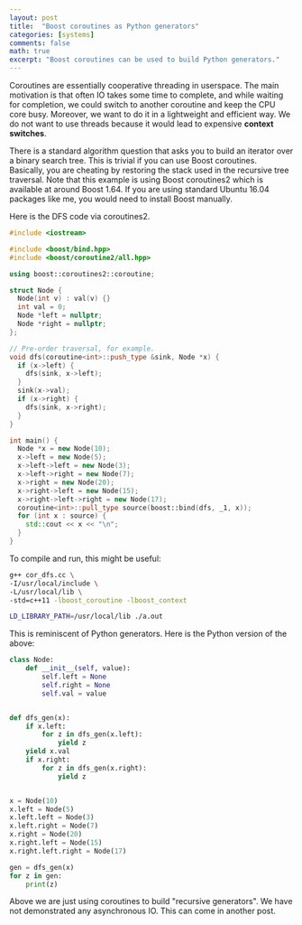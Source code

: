 ```yaml
---
layout: post
title:  "Boost coroutines as Python generators"
categories: [systems]
comments: false
math: true
excerpt: "Boost coroutines can be used to build Python generators."
---
```


Coroutines are essentially cooperative threading in userspace. The main motivation is that often IO takes some time to complete, and while waiting for completion, we could switch to another coroutine and keep the CPU core busy. Moreover, we want to do it in a lightweight and efficient way. We do not want to use threads because it would lead to expensive **context switches**.

There is a standard algorithm question that asks you to build an iterator over a binary search tree. This is trivial if you can use Boost coroutines. Basically, you are cheating by restoring the stack used in the recursive tree traversal. Note that this example is using Boost coroutines2 which is available at around Boost 1.64. If you are using standard Ubuntu 16.04 packages like me, you would need to install Boost manually.

Here is the DFS code via coroutines2.

```cpp
#include <iostream>

#include <boost/bind.hpp>
#include <boost/coroutine2/all.hpp>

using boost::coroutines2::coroutine;

struct Node {
  Node(int v) : val(v) {}
  int val = 0;
  Node *left = nullptr;
  Node *right = nullptr;
};

// Pre-order traversal, for example.
void dfs(coroutine<int>::push_type &sink, Node *x) {
  if (x->left) {
    dfs(sink, x->left);
  }
  sink(x->val);
  if (x->right) {
    dfs(sink, x->right);
  }
}

int main() {
  Node *x = new Node(10);
  x->left = new Node(5);
  x->left->left = new Node(3);
  x->left->right = new Node(7);
  x->right = new Node(20);
  x->right->left = new Node(15);
  x->right->left->right = new Node(17);
  coroutine<int>::pull_type source(boost::bind(dfs, _1, x));
  for (int x : source) {
    std::cout << x << "\n";
  }
}
```

To compile and run, this might be useful:
```sh
g++ cor_dfs.cc \
-I/usr/local/include \
-L/usr/local/lib \
-std=c++11 -lboost_coroutine -lboost_context

LD_LIBRARY_PATH=/usr/local/lib ./a.out
```

This is reminiscent of Python generators. Here is the Python version of the above:

```python
class Node:
    def __init__(self, value):
        self.left = None
        self.right = None
        self.val = value


def dfs_gen(x):
    if x.left:
        for z in dfs_gen(x.left):
            yield z
    yield x.val
    if x.right:
        for z in dfs_gen(x.right):
            yield z


x = Node(10)
x.left = Node(5)
x.left.left = Node(3)
x.left.right = Node(7)
x.right = Node(20)
x.right.left = Node(15)
x.right.left.right = Node(17)

gen = dfs_gen(x)
for z in gen:
    print(z)
```

Above we are just using coroutines to build "recursive generators". We have not demonstrated any asynchronous IO. This can come in another post.
